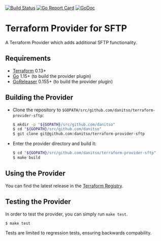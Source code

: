 [![Build Status](https://api.travis-ci.com/danitso/terraform-provider-sftp.svg?branch=master)](https://travis-ci.com/danitso/terraform-provider-sftp)
[![Go Report Card](https://goreportcard.com/badge/github.com/danitso/terraform-provider-sftp)](https://goreportcard.com/report/github.com/danitso/terraform-provider-sftp)
[![GoDoc](https://godoc.org/github.com/danitso/terraform-provider-sftp?status.svg)](http://godoc.org/github.com/danitso/terraform-provider-sftp)

# Terraform Provider for SFTP
A Terraform Provider which adds additional SFTP functionality.

## Requirements

- [Terraform](https://www.terraform.io/downloads.html) 0.13+
- [Go](https://golang.org/doc/install) 1.15+ (to build the provider plugin)
- [GoReleaser](https://goreleaser.com/install/) 0.155+ (to build the provider plugin)

## Building the Provider
- Clone the repository to `$GOPATH/src/github.com/danitso/terraform-provider-sftp`:

    ```sh
    $ mkdir -p "${GOPATH}/src/github.com/danitso"
    $ cd "${GOPATH}/src/github.com/danitso"
    $ git clone git@github.com:danitso/terraform-provider-sftp
    ```

- Enter the provider directory and build it:

    ```sh
    $ cd "${GOPATH}/src/github.com/danitso/terraform-provider-sftp"
    $ make build
    ```

## Using the Provider
You can find the latest release in the [Terraform Registry](https://registry.terraform.io/providers/danitso/sftp/latest).

## Testing the Provider
In order to test the provider, you can simply run `make test`.

```sh
$ make test
```

Tests are limited to regression tests, ensuring backwards compability.
